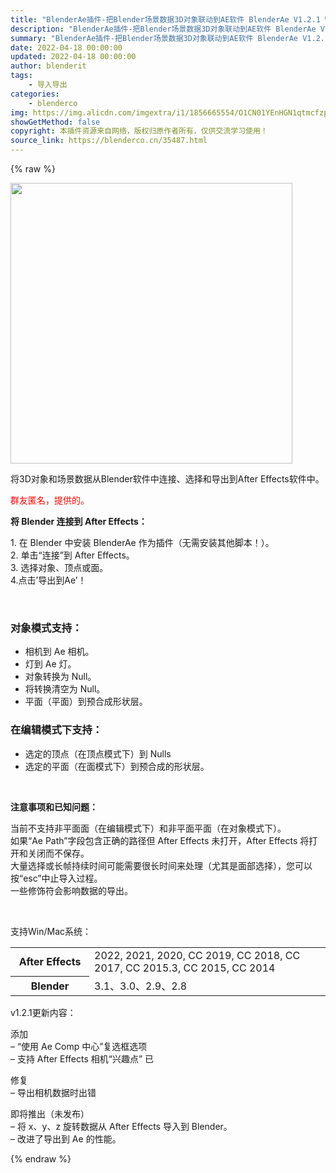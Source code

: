 ```yaml
---
title: "BlenderAe插件-把Blender场景数据3D对象联动到AE软件 BlenderAe V1.2.1 Win/Mac"
description: "BlenderAe插件-把Blender场景数据3D对象联动到AE软件 BlenderAe V1.2.1 Win/Mac"
summary: "BlenderAe插件-把Blender场景数据3D对象联动到AE软件 BlenderAe V1.2.1 Win/Mac"
date: 2022-04-18 00:00:00
updated: 2022-04-18 00:00:00
author: blenderit
tags: 
    - 导入导出
categories:
    - blenderco
img: https://img.alicdn.com/imgextra/i1/1856665554/O1CN01YEnHGN1qtmcfzpita_!!1856665554.jpg
showGetMethod: false
copyright: 本插件资源来自网络，版权归原作者所有，仅供交流学习使用！
source_link: https://blenderco.cn/35487.html
---
```


{% raw %}
<p><img loading="lazy" class="aligncenter" src="https://preview.cloud.189.cn/image/imageAction?param=4208F378D0A5C522B7333E1753DF0EDF2F28F4C2FA0837D7E3EE69A873C47CF75042723640D8B5AF345DE2CBA3D8502DC384DC71C0C025AC82F6B21B853F172F1906E704492C56A7ADE5D8429D88D0CC3569CD80C1B08914BC253EB476FE30BE2D05BEF78FFE3DCA3942423175D41B2FEA567263" width="451" height="449"></p><p>将3D对象和场景数据从Blender软件中连接、选择和导出到After Effects软件中。</p><p><span style="color: #ff0000;">群友匿名，提供的。</span></p><p><strong>将 Blender 连接到 After Effects：</strong></p><p>1. 在 Blender 中安装 BlenderAe 作为插件（无需安装其他脚本！）。<br>
2. 单击“连接”到 After Effects。<br>
3. 选择对象、顶点或面。<br>
4.点击’导出到Ae’！</p><p> </p><h3><strong>对象模式支持：</strong></h3><ul>
<li>相机到 Ae 相机。</li>
<li>灯到 Ae 灯。</li>
<li>对象转换为 Null。</li>
<li>将转换清空为 Null。</li>
<li>平面（平面）到预合成形状层。</li>
</ul><h3><strong>在编辑模式下支持：</strong></h3><ul>
<li>选定的顶点（在顶点模式下）到 Nulls</li>
<li>选定的平面（在面模式下）到预合成的形状层。</li>
</ul><p> </p><p><strong>注意事项和已知问题：</strong></p><p>当前不支持非平面面（在编辑模式下）和非平面平面（在对象模式下）。<br>
如果“Ae Path”字段包含正确的路径但 After Effects 未打开，After Effects 将打开和关闭而不保存。<br>
大量选择或长帧持续时间可能需要很长时间来处理（尤其是面部选择），您可以按“esc”中止导入过程。<br>
一些修饰符会影响数据的导出。</p><p> </p><p>支持Win/Mac系统：</p><table id="product-attribute-specs-table" class="data-table">
<colgroup>
<col width="25%">
<col></colgroup>
<tbody>
<tr class="first odd">
<th class="label">After Effects</th>
<td class="data last">2022, 2021, 2020, CC 2019, CC 2018, CC 2017, CC 2015.3, CC 2015, CC 2014</td>
</tr>
<tr class="last even">
<th class="label">Blender</th>
<td class="data last">3.1、3.0、2.9、2.8</td>
</tr>
</tbody>
</table><p>v1.2.1更新内容：</p><p>添加<br>
– “使用 Ae Comp 中心”复选框选项<br>
– 支持 After Effects 相机“兴趣点” 已</p><p>修复<br>
– 导出相机数据时出错</p><p>即将推出（未发布）<br>
– 将 x、y、z 旋转数据从 After Effects 导入到 Blender。<br>
– 改进了导出到 Ae 的性能。</p>
<div style="display: none">blenderco</div>
{% endraw %}